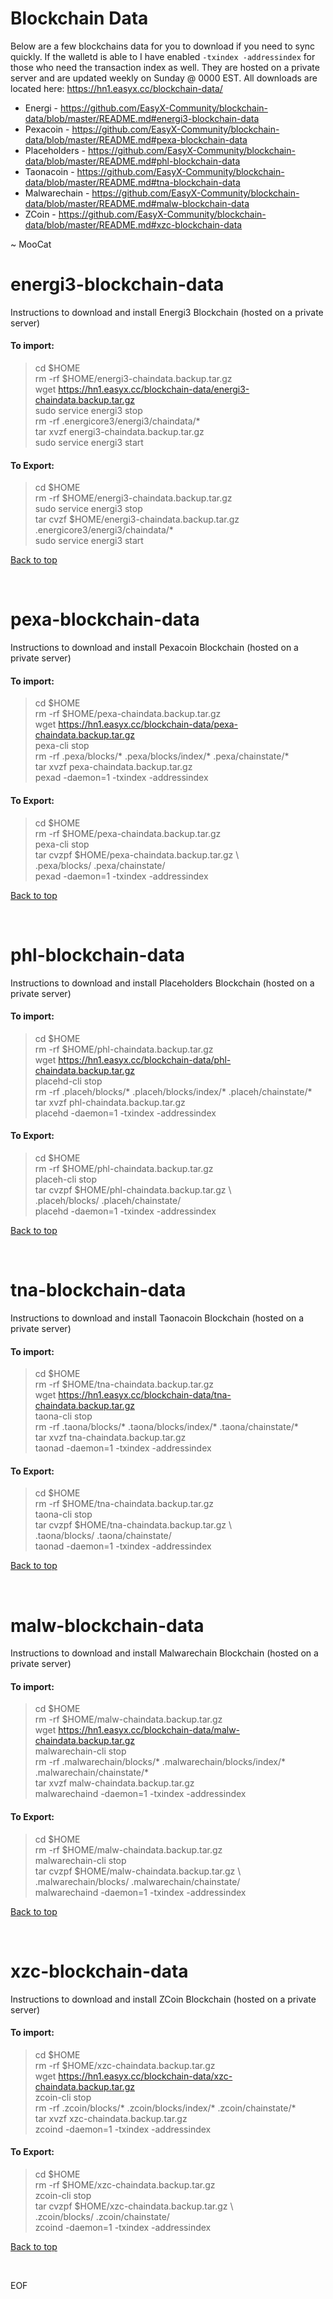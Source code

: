 # Blockchain Data

Below are a few blockchains data for you to download if you need to sync quickly. If the walletd is able to I have enabled `-txindex -addressindex` for those who need the transaction index as well. They are hosted on a private server and are updated weekly on Sunday @ 0000 EST. All downloads are located here: https://hn1.easyx.cc/blockchain-data/

- Energi - https://github.com/EasyX-Community/blockchain-data/blob/master/README.md#energi3-blockchain-data
- Pexacoin - https://github.com/EasyX-Community/blockchain-data/blob/master/README.md#pexa-blockchain-data
- Placeholders - https://github.com/EasyX-Community/blockchain-data/blob/master/README.md#phl-blockchain-data
- Taonacoin - https://github.com/EasyX-Community/blockchain-data/blob/master/README.md#tna-blockchain-data
- Malwarechain - https://github.com/EasyX-Community/blockchain-data/blob/master/README.md#malw-blockchain-data
- ZCoin - https://github.com/EasyX-Community/blockchain-data/blob/master/README.md#xzc-blockchain-data

 ~ MooCat

# energi3-blockchain-data
Instructions to download and install Energi3 Blockchain (hosted on a private server)

#### To import:
> cd $HOME<br />
> rm -rf $HOME/energi3-chaindata.backup.tar.gz<br />
> wget https://hn1.easyx.cc/blockchain-data/energi3-chaindata.backup.tar.gz<br />
> sudo service energi3 stop<br />
> rm -rf .energicore3/energi3/chaindata/\*<br />
> tar xvzf energi3-chaindata.backup.tar.gz<br />
> sudo service energi3 start<br />

#### To Export:
> cd $HOME<br />
> rm -rf $HOME/energi3-chaindata.backup.tar.gz<br />
> sudo service energi3 stop<br />
> tar cvzf $HOME/energi3-chaindata.backup.tar.gz .energicore3/energi3/chaindata/\*<br />
> sudo service energi3 start<br />

[Back to top](https://github.com/EasyX-Community/blockchain-data/blob/master/README.md#blockchain-data "Back to top")

<br />

# pexa-blockchain-data
Instructions to download and install Pexacoin Blockchain (hosted on a private server)

#### To import:
> cd $HOME<br />
> rm -rf $HOME/pexa-chaindata.backup.tar.gz<br />
> wget https://hn1.easyx.cc/blockchain-data/pexa-chaindata.backup.tar.gz<br />
> pexa-cli stop<br />
> rm -rf .pexa/blocks/\* .pexa/blocks/index/\* .pexa/chainstate/\*<br />
> tar xvzf pexa-chaindata.backup.tar.gz<br />
> pexad -daemon=1 -txindex -addressindex<br />

#### To Export:
> cd $HOME<br />
> rm -rf $HOME/pexa-chaindata.backup.tar.gz<br />
> pexa-cli stop<br />
> tar cvzpf $HOME/pexa-chaindata.backup.tar.gz \\<br />
> .pexa/blocks/ .pexa/chainstate/<br />
> pexad -daemon=1 -txindex -addressindex<br />

[Back to top](https://github.com/EasyX-Community/blockchain-data/blob/master/README.md#blockchain-data "Back to top")

<br />

# phl-blockchain-data
Instructions to download and install Placeholders Blockchain (hosted on a private server)

#### To import:
> cd $HOME<br />
> rm -rf $HOME/phl-chaindata.backup.tar.gz<br />
> wget https://hn1.easyx.cc/blockchain-data/phl-chaindata.backup.tar.gz<br />
> placehd-cli stop<br />
> rm -rf .placeh/blocks/\* .placeh/blocks/index/\* .placeh/chainstate/\*<br />
> tar xvzf phl-chaindata.backup.tar.gz<br />
> placehd -daemon=1 -txindex -addressindex<br />

#### To Export:
> cd $HOME<br />
> rm -rf $HOME/phl-chaindata.backup.tar.gz<br />
> placeh-cli stop<br />
> tar cvzpf $HOME/phl-chaindata.backup.tar.gz \\<br />
> .placeh/blocks/ .placeh/chainstate/<br />
> placehd -daemon=1 -txindex -addressindex<br />

[Back to top](https://github.com/EasyX-Community/blockchain-data/blob/master/README.md#blockchain-data "Back to top")

<br />

# tna-blockchain-data
Instructions to download and install Taonacoin Blockchain (hosted on a private server)

#### To import:
> cd $HOME<br />
> rm -rf $HOME/tna-chaindata.backup.tar.gz<br />
> wget https://hn1.easyx.cc/blockchain-data/tna-chaindata.backup.tar.gz<br />
> taona-cli stop<br />
> rm -rf .taona/blocks/\* .taona/blocks/index/\* .taona/chainstate/\*<br />
> tar xvzf tna-chaindata.backup.tar.gz<br />
> taonad -daemon=1 -txindex -addressindex<br />

#### To Export:
> cd $HOME<br />
> rm -rf $HOME/tna-chaindata.backup.tar.gz<br />
> taona-cli stop<br />
> tar cvzpf $HOME/tna-chaindata.backup.tar.gz \\<br />
> .taona/blocks/ .taona/chainstate/<br />
> taonad -daemon=1 -txindex -addressindex<br />

[Back to top](https://github.com/EasyX-Community/blockchain-data/blob/master/README.md#blockchain-data "Back to top")

<br />

# malw-blockchain-data
Instructions to download and install Malwarechain Blockchain (hosted on a private server)

#### To import:
> cd $HOME<br />
> rm -rf $HOME/malw-chaindata.backup.tar.gz<br />
> wget https://hn1.easyx.cc/blockchain-data/malw-chaindata.backup.tar.gz<br />
> malwarechain-cli stop<br />
> rm -rf .malwarechain/blocks/\* .malwarechain/blocks/index/\* .malwarechain/chainstate/\*<br />
> tar xvzf malw-chaindata.backup.tar.gz<br />
> malwarechaind -daemon=1 -txindex -addressindex<br />

#### To Export:
> cd $HOME<br />
> rm -rf $HOME/malw-chaindata.backup.tar.gz<br />
> malwarechain-cli stop<br />
> tar cvzpf $HOME/malw-chaindata.backup.tar.gz \\<br />
> .malwarechain/blocks/ .malwarechain/chainstate/<br />
> malwarechaind -daemon=1 -txindex -addressindex<br />

[Back to top](https://github.com/EasyX-Community/blockchain-data/blob/master/README.md#blockchain-data "Back to top")

<br />

# xzc-blockchain-data
Instructions to download and install ZCoin Blockchain (hosted on a private server)

#### To import:
> cd $HOME<br />
> rm -rf $HOME/xzc-chaindata.backup.tar.gz<br />
> wget https://hn1.easyx.cc/blockchain-data/xzc-chaindata.backup.tar.gz<br />
> zcoin-cli stop<br />
> rm -rf .zcoin/blocks/\* .zcoin/blocks/index/\* .zcoin/chainstate/\*<br />
> tar xvzf xzc-chaindata.backup.tar.gz<br />
> zcoind -daemon=1 -txindex -addressindex<br />

#### To Export:
> cd $HOME<br />
> rm -rf $HOME/xzc-chaindata.backup.tar.gz<br />
> zcoin-cli stop<br />
> tar cvzpf $HOME/xzc-chaindata.backup.tar.gz \\<br />
> .zcoin/blocks/ .zcoin/chainstate/<br />
> zcoind -daemon=1 -txindex -addressindex<br />

[Back to top](https://github.com/EasyX-Community/blockchain-data/blob/master/README.md#blockchain-data "Back to top")

<br />

EOF
